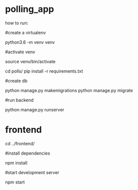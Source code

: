 # polling_app
how to run:

#create a virtualenv

python3.6 -m venv venv

#activate venv

source venv/bin/activate

cd polls/
pip install -r requirements.txt

#create db

python manage.py makemigrations
python manage.py migrate

#run backend

python manage.py runserver

# frontend
cd ../frontend/

#install dependencies

npm install

#start development server

npm start
